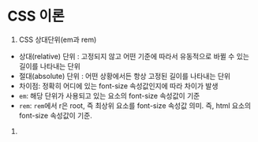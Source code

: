 <h1>CSS 이론</h1>

1. CSS 상대단위(em과 rem)
- 상대(relative) 단위 : 고정되지 않고 어떤 기준에 따라서 유동적으로 바뀔 수 있는 길이를 나타내는 단위
- 절대(absolute) 단위 : 어떤 상황에서든 항상 고정된 길이를 나타내는 단위
- 차이점: 정확히 어디에 있는 font-size 속성값인지에 따라 차이가 발생
- `em`: 해당 단위가 사용되고 있는 요소의 font-size 속성값이 기준
- `rem`: `rem`에서 r은 root, 즉 최상위 요소를 font-size 속성값 의미. 즉, html 요소의 font-size 속성값이 기준.

1. 